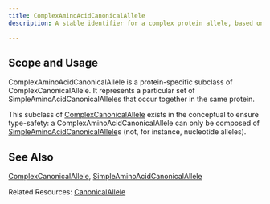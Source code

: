 ```yaml
---
title: ComplexAminoAcidCanonicalAllele
description: A stable identifier for a complex protein allele, based on an aggregation of SimpleAminoAcidCanonicalAlleles.

---
```


Scope and Usage
---------------

ComplexAminoAcidCanonicalAllele is a protein-specific subclass of ComplexCanonicalAllele.  It represents a particular set of SimpleAminoAcidCanonicalAlleles that occur together in the same protein.

This subclass of [ComplexCanonicalAllele](complex_canonical_allele.html) exists in the conceptual to ensure type-safety: a ComplexAminoAcidCanonicalAllele can only be composed of [SimpleAminoAcidCanonicalAllele](simple_amino_acid_canonical_allele.html)s (not, for instance, nucleotide alleles).

See Also
--------

[ComplexCanonicalAllele](complex_canonical_allele.html), [SimpleAminoAcidCanonicalAllele](simple_amino_acid_canonical_allele.html)

Related Resources: [CanonicalAllele](/allele/resource/canonical_allele/index.html)